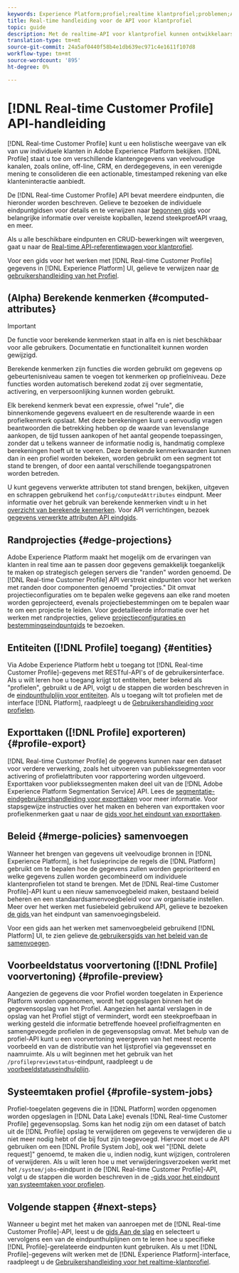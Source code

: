 ```yaml
---
keywords: Experience Platform;profiel;realtime klantprofiel;problemen;API;verenigd profiel;verenigd profiel;verenigd profiel;profiel;rtcp;inschakelen profiel;profiel inschakelen
title: Real-time handleiding voor de API voor klantprofiel
topic: guide
description: Met de realtime-API voor klantprofiel kunnen ontwikkelaars profielgegevens verkennen en ermee werken, waaronder weergaveprofielen, beleid voor samenvoegen maken en bijwerken, profielgegevens exporteren of samplen en profielgegevens verwijderen die niet langer vereist zijn of die door een fout zijn toegevoegd. Volg deze handleiding voor het uitvoeren van toetsbewerkingen met de API.
translation-type: tm+mt
source-git-commit: 24a5af0440f58b4e1db639ec971c4e1611f107d8
workflow-type: tm+mt
source-wordcount: '895'
ht-degree: 0%

---
```



# [!DNL Real-time Customer Profile] API-handleiding

[!DNL Real-time Customer Profile] kunt u een holistische weergave van elk van uw individuele klanten in Adobe Experience Platform bekijken. [!DNL Profile] staat u toe om verschillende klantengegevens van veelvoudige kanalen, zoals online, off-line, CRM, en derdegegevens, in een verenigde mening te consolideren die een actionable, timestamped rekening van elke klanteninteractie aanbiedt.

De [!DNL Real-time Customer Profile] API bevat meerdere eindpunten, die hieronder worden beschreven. Gelieve te bezoeken de individuele eindpuntgidsen voor details en te verwijzen naar [begonnen gids](getting-started.md) voor belangrijke informatie over vereiste kopballen, lezend steekproefAPI vraag, en meer.

Als u alle beschikbare eindpunten en CRUD-bewerkingen wilt weergeven, gaat u naar de [Real-time API-referentiewagen voor klantprofiel](https://www.adobe.io/apis/experienceplatform/home/api-reference.html#!acpdr/swagger-specs/real-time-customer-profile.yaml).

Voor een gids voor het werken met [!DNL Real-time Customer Profile] gegevens in [!DNL Experience Platform] UI, gelieve te verwijzen naar [de gebruikershandleiding van het Profiel](../ui/user-guide.md).

## (Alpha) Berekende kenmerken {#computed-attributes}

>[!IMPORTANT]
>
>De functie voor berekende kenmerken staat in alfa en is niet beschikbaar voor alle gebruikers. Documentatie en functionaliteit kunnen worden gewijzigd.

Berekende kenmerken zijn functies die worden gebruikt om gegevens op gebeurtenisniveau samen te voegen tot kenmerken op profielniveau. Deze functies worden automatisch berekend zodat zij over segmentatie, activering, en verpersoonlijking kunnen worden gebruikt.

Elk berekend kenmerk bevat een expressie, ofwel &quot;rule&quot;, die binnenkomende gegevens evalueert en de resulterende waarde in een profielkenmerk opslaat. Met deze berekeningen kunt u eenvoudig vragen beantwoorden die betrekking hebben op de waarde van levenslange aankopen, de tijd tussen aankopen of het aantal geopende toepassingen, zonder dat u telkens wanneer de informatie nodig is, handmatig complexe berekeningen hoeft uit te voeren. Deze berekende kenmerkwaarden kunnen dan in een profiel worden bekeken, worden gebruikt om een segment tot stand te brengen, of door een aantal verschillende toegangspatronen worden betreden.

U kunt gegevens verwerkte attributen tot stand brengen, bekijken, uitgeven en schrappen gebruikend het `config/computedAttributes` eindpunt. Meer informatie over het gebruik van berekende kenmerken vindt u in het [overzicht van berekende kenmerken](../computed-attributes/overview.md). Voor API verrichtingen, bezoek [gegevens verwerkte attributen API eindgids](../computed-attributes/ca-api.md).

## Randprojecties {#edge-projections}

Adobe Experience Platform maakt het mogelijk om de ervaringen van klanten in real time aan te passen door gegevens gemakkelijk toegankelijk te maken op strategisch gelegen servers die &quot;randen&quot; worden genoemd. De [!DNL Real-time Customer Profile] API verstrekt eindpunten voor het werken met randen door componenten genoemd &quot;projecties.&quot; Dit omvat projectieconfiguraties om te bepalen welke gegevens aan elke rand moeten worden geprojecteerd, evenals projectiebestemmingen om te bepalen waar te om een projectie te leiden. Voor gedetailleerde informatie over het werken met randprojecties, gelieve [projectieconfiguraties en bestemmingseindpuntgids](edge-projections.md) te bezoeken.

## Entiteiten ([!DNL Profile] toegang) {#entities}

Via Adobe Experience Platform hebt u toegang tot [!DNL Real-time Customer Profile]-gegevens met RESTful-API&#39;s of de gebruikersinterface. Als u wilt leren hoe u toegang krijgt tot entiteiten, beter bekend als &quot;profielen&quot;, gebruikt u de API, volgt u de stappen die worden beschreven in de [eindpunthulplijn voor entiteiten](entities.md). Als u toegang wilt tot profielen met de interface [!DNL Platform], raadpleegt u de [Gebruikershandleiding voor profielen](../ui/user-guide.md).

## Exporttaken ([!DNL Profile] exporteren) {#profile-export}

[!DNL Real-time Customer Profile] de gegevens kunnen naar een dataset voor verdere verwerking, zoals het uitvoeren van publiekssegmenten voor activering of profielattributen voor rapportering worden uitgevoerd. Exporttaken voor publiekssegmenten maken deel uit van de [!DNL Adobe Experience Platform Segmentation Service] API. Lees de [segmentatie-eindgebruikershandleiding voor exporttaken](../../profile/api/export-jobs.md) voor meer informatie. Voor stapsgewijze instructies over het maken en beheren van exporttaken voor profielkenmerken gaat u naar de [gids voor het eindpunt van exporttaken](export-jobs.md).

## Beleid {#merge-policies} samenvoegen

Wanneer het brengen van gegevens uit veelvoudige bronnen in [!DNL Experience Platform], is het fusieprincipe de regels die [!DNL Platform] gebruikt om te bepalen hoe de gegevens zullen worden geprioriteerd en welke gegevens zullen worden gecombineerd om individuele klantenprofielen tot stand te brengen. Met de [!DNL Real-time Customer Profile]-API kunt u een nieuw samenvoegbeleid maken, bestaand beleid beheren en een standaardsamenvoegbeleid voor uw organisatie instellen. Meer over het werken met fusiebeleid gebruikend API, gelieve te bezoeken [de gids ](merge-policies.md) van het eindpunt van samenvoegingsbeleid.

Voor een gids aan het werken met samenvoegbeleid gebruikend [!DNL Platform] UI, te zien gelieve [de gebruikersgids van het beleid van de samenvoegen](../ui/merge-policies.md).

## Voorbeeldstatus voorvertoning ([!DNL Profile] voorvertoning) {#profile-preview}

Aangezien de gegevens die voor Profiel worden toegelaten in Experience Platform worden opgenomen, wordt het opgeslagen binnen het de gegevensopslag van het Profiel. Aangezien het aantal verslagen in de opslag van het Profiel stijgt of vermindert, wordt een steekproefbaan in werking gesteld die informatie betreffende hoeveel profielfragmenten en samengevoegde profielen in de gegevensopslag omvat. Met behulp van de profiel-API kunt u een voorvertoning weergeven van het meest recente voorbeeld en van de distributie van het lijstprofiel via gegevensset en naamruimte. Als u wilt beginnen met het gebruik van het `/profilepreviewstatus`-eindpunt, raadpleegt u de [voorbeeldstatuseindhulplijn](preview-sample-status.md).

## Systeemtaken profiel {#profile-system-jobs}

Profiel-toegelaten gegevens die in [!DNL Platform] worden opgenomen worden opgeslagen in [!DNL Data Lake] evenals [!DNL Real-time Customer Profile] gegevensopslag. Soms kan het nodig zijn om een dataset of batch uit de [!DNL Profile] opslag te verwijderen om gegevens te verwijderen die u niet meer nodig hebt of die bij fout zijn toegevoegd. Hiervoor moet u de API gebruiken om een [!DNL Profile System Job], ook wel &quot;[!DNL delete request]&quot; genoemd, te maken die u, indien nodig, kunt wijzigen, controleren of verwijderen. Als u wilt leren hoe u met verwijderingsverzoeken werkt met het `/system/jobs`-eindpunt in de [!DNL Real-time Customer Profile]-API, volgt u de stappen die worden beschreven in de [-gids voor het eindpunt van systeemtaken voor profielen](profile-system-jobs.md).

## Volgende stappen {#next-steps}

Wanneer u begint met het maken van aanroepen met de [!DNL Real-time Customer Profile]-API, leest u de [gids Aan de slag](getting-started.md) en selecteert u vervolgens een van de eindpunthulplijnen om te leren hoe u specifieke [!DNL Profile]-gerelateerde eindpunten kunt gebruiken. Als u met [!DNL Profile]-gegevens wilt werken met de [!DNL Experience Platform]-interface, raadpleegt u de [Gebruikershandleiding voor het realtime-klantprofiel](../ui/user-guide.md).